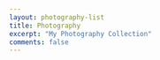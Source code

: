 ```yaml
---
layout: photography-list
title: Photography
excerpt: "My Photography Collection"
comments: false
---
```

<script type="text/javascript" src="http://tajs.qq.com/stats?sId=66526224" charset="UTF-8"></script>

